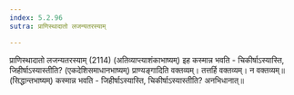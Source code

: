 ```yaml
---
index: 5.2.96
sutra: प्राणिस्थादातो लजन्यतरस्याम्

---
```

 प्राणिस्थादातो लजन्यतरस्याम् (2114) (अतिव्याप्त्याशंकाभाष्यम्) इह कस्मान्न भवति - चिकीर्षाऽस्यास्ति, जिहीर्षाऽस्यास्तीति? (एकदेशिसमाधानभाष्यम्) प्राण्यङ्गादिति वक्तव्यम्। तत्तर्हि वक्तव्यम्। न वक्तव्यम्॥ (सिद्धान्तभाष्यम्) कस्मान्न भवति - जिहीर्षाऽस्यास्ति, चिकीर्षाऽस्यास्तीति? अनभिधानात्॥ 